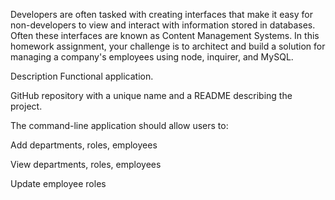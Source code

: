 Developers are often tasked with creating interfaces that make it easy for non-developers to view and interact with information stored in databases. Often these interfaces are known as Content Management Systems. In this homework assignment, your challenge is to architect and build a solution for managing a company's employees using node, inquirer, and MySQL.


Description
Functional application.

GitHub repository with a unique name and a README describing the project.

The command-line application should allow users to:

Add departments, roles, employees

View departments, roles, employees

Update employee roles
